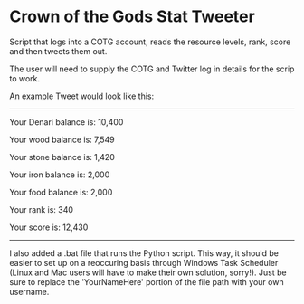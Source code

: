 # Crown of the Gods Stat Tweeter
Script that logs into a COTG account, reads the resource levels, rank, score and then tweets them out.


The user will need to supply the COTG and Twitter log in details for the scrip to work.


An example Tweet would look like this:

*************

Your Denari balance is: 10,400

Your wood balance is: 7,549

Your stone balance is: 1,420

Your iron balance is: 2,000

Your food balance is: 2,000

Your rank is: 340

Your score is: 12,430


*************

I also added a .bat file that runs the Python script. This way, it should be easier to set up on a reoccuring basis through Windows Task Scheduler (Linux and Mac users will have to make their own solution, sorry!). Just be sure to replace the 'YourNameHere' portion of the file path with your own username.
